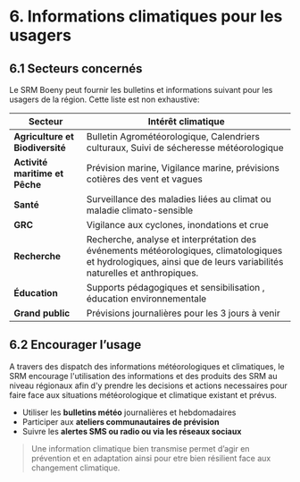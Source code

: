 # 6. Informations climatiques pour les usagers

## 6.1 Secteurs concernés

Le SRM Boeny peut fournir les bulletins et informations suivant pour les usagers de la région. Cette liste est non exhaustive:

| Secteur | Intérêt climatique |
|--------|--------------------|
| **Agriculture et Biodiversité** | Bulletin Agrométéorologique, Calendriers culturaux, Suivi de sécheresse météorologique |
| **Activité maritime et Pêche** | Prévision marine, Vigilance marine, prévisions cotières des vent et vagues |
| **Santé** | Surveillance des maladies liées au climat ou maladie climato-sensible |
| **GRC** | Vigilance aux cyclones, inondations et crue|
| **Recherche** | Recherche, analyse et interprétation des événements météorologiques, climatologiques et hydrologiques, ainsi que de leurs variabilités naturelles et anthropiques.|
| **Éducation** | Supports pédagogiques et sensibilisation , éducation environnementale|
| **Grand public** | Prévisions journalières pour les 3 jours à venir|

## 6.2 Encourager l’usage

A travers des dispatch des informations météorologiques et climatiques, le SRM encourage l'utilisation des informations et des produits des SRM au niveau régionaux afin d'y prendre les decisions et actions necessaires pour faire face aux situations météorologique et climatique existant et prévus. 

- Utiliser les **bulletins météo** journalières et hebdomadaires
- Participer aux **ateliers communautaires de prévision**
- Suivre les **alertes SMS ou radio ou via les réseaux sociaux**

> Une information climatique bien transmise permet d’agir en prévention et en adaptation ainsi pour etre bien résilient face aux changement climatique.

